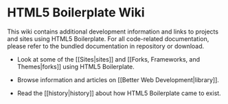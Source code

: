 # HTML5 Boilerplate Wiki

This wiki contains additional development information and links to projects and sites using HTML5 Boilerplate. For all code-related documentation, please refer to the bundled documentation in repository or download.

* Look at some of the [[Sites|sites]] and [[Forks, Frameworks, and Themes|forks]] using HTML5 Boilerplate.

* Browse information and articles on [[Better Web Development|library]].

* Read the [[history|history]] about how HTML5 Boilerplate came to exist.
